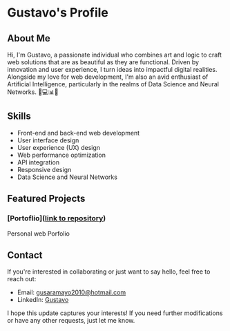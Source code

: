 # Gustavo's Profile

## About Me

Hi, I'm Gustavo, a passionate individual who combines art and logic to craft web solutions that are as beautiful as they are functional. Driven by innovation and user experience, I turn ideas into impactful digital realities. Alongside my love for web development, I'm also an avid enthusiast of Artificial Intelligence, particularly in the realms of Data Science and Neural Networks. 🎨💻📊🧠

## Skills

- Front-end and back-end web development
- User interface design
- User experience (UX) design
- Web performance optimization
- API integration
- Responsive design
- Data Science and Neural Networks

## Featured Projects

### [Portoflio]([link to repository](https://github.com/GusTiavo123/portfolio))

Personal web Porfolio

## Contact

If you're interested in collaborating or just want to say hello, feel free to reach out:

- Email: gusaramayo2010@hotmail.com
- LinkedIn: [Gustavo](https://www.linkedin.com/in/gustavo-aramayo-b80b4b166/)

I hope this update captures your interests! If you need further modifications or have any other requests, just let me know.
